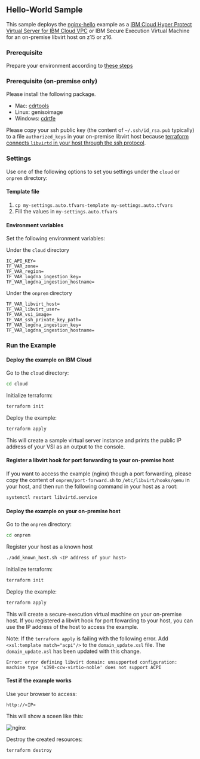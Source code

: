 ## Hello-World Sample

This sample deploys the [nginx-hello](https://hub.docker.com/r/nginxdemos/hello/) example as a [IBM Cloud Hyper Protect Virtual Server for IBM Cloud VPC](https://cloud.ibm.com/docs/vpc?topic=vpc-about-se) or IBM Secure Execution Virtual Machine for an on-premise libvirt host on z15 or z16.

### Prerequisite

Prepare your environment according to [these steps](../README.md)

### Prerequisite (on-premise only)

Please install the following package.
 - Mac: [cdrtools](https://formulae.brew.sh/formula/cdrtools) 
 - Linux: genisoimage
 - Windows: [cdrtfe](https://cdrtfe.sourceforge.io/)

Please copy your ssh public key (the content of `~/.ssh/id_rsa.pub` typically) to a file `authorized_keys` in your on-premise libvirt host because [terraform connects `libvirtd` in your host through the ssh protocol](https://wiki.libvirt.org/page/SSHSetup).

### Settings

Use one of the following options to set you settings under the `cloud` or `onprem` directory:

#### Template file

1. `cp my-settings.auto.tfvars-template my-settings.auto.tfvars`
2. Fill the values in `my-settings.auto.tfvars`

#### Environment variables

Set the following environment variables:

Under the `cloud` directory
```text
IC_API_KEY=
TF_VAR_zone=
TF_VAR_region=
TF_VAR_logdna_ingestion_key=
TF_VAR_logdna_ingestion_hostname=
```

Under the `onprem` directory
```text
TF_VAR_libvirt_host=
TF_VAR_libvirt_user=
TF_VAR_vsi_image=
TF_VAR_ssh_private_key_path=
TF_VAR_logdna_ingestion_key=
TF_VAR_logdna_ingestion_hostname=
```

### Run the Example

#### Deploy the example on IBM Cloud

Go to the `cloud` directory:

```bash
cd cloud
```

Initialize terraform:

```bash
terraform init
```

Deploy the example:

```bash
terraform apply
```

This will create a sample virtual server instance and prints the public IP address of your VSI as an output to the console. 

#### Register a libvirt hook for port forwarding to your on-premise host

 If you want to access the example (nginx) though a port forwarding, please copy the content of `onprem/port-forward.sh` to `/etc/libvirt/hooks/qemu` in your host, and then run the following command in your host as a root:

 ```bash
 systemctl restart libvirtd.service
 ```

#### Deploy the example on your on-premise host

Go to the `onprem` directory:

```bash
cd onprem
```

Register your host as a known host

```bash
./add_known_host.sh <IP address of your host>
```

Initialize terraform:

```bash
terraform init
```

Deploy the example:

```bash
terraform apply
```

This will create a secure-execution virtual machine on your on-premise host. If you registered a libvirt hook for port fowarding to your host, you can use the IP address of the host to access the example.

Note: If the `terraform apply` is failing with the following error. Add `<xsl:template match="acpi"/>` to the `domain_update.xsl` file. The `domain_update.xsl` has been updated with this change.

```
Error: error defining libvirt domain: unsupported configuration: machine type 's390-ccw-virtio-noble' does not support ACPI
```

#### Test if the example works

Use your browser to access:

```text
http://<IP>
```

This will show a sceen like this:

![nginx](images/nginx.jpg)

Destroy the created resources:

```bash
terraform destroy
```
